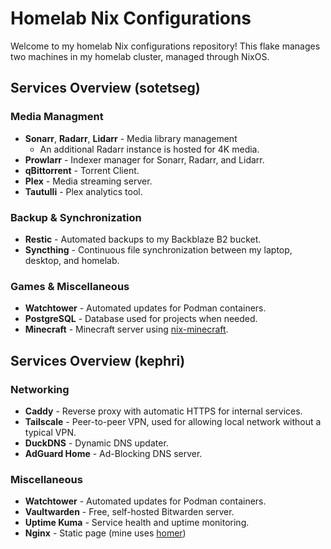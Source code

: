# Homelab Nix Configurations
Welcome to my homelab Nix configurations repository! This flake manages two machines in my homelab cluster, managed through NixOS.

## Services Overview (sotetseg)
### Media Managment
 - **Sonarr**, **Radarr**, **Lidarr** - Media library management
    - An additional Radarr instance is hosted for 4K media.
 - **Prowlarr** - Indexer manager for Sonarr, Radarr, and Lidarr.
 - **qBittorrent** - Torrent Client.
 - **Plex** - Media streaming server.
 - **Tautulli** - Plex analytics tool.
### Backup & Synchronization
 - **Restic** - Automated backups to my Backblaze B2 bucket.
 - **Syncthing** - Continuous file synchronization between my laptop, desktop, and homelab.
### Games & Miscellaneous
 - **Watchtower** - Automated updates for Podman containers.
 - **PostgreSQL** - Database used for projects when needed.
 - **Minecraft** - Minecraft server using [nix-minecraft](https://github.com/Infinidoge/nix-minecraft).

## Services Overview (kephri)
### Networking
 - **Caddy** - Reverse proxy with automatic HTTPS for internal services.
 - **Tailscale** - Peer-to-peer VPN, used for allowing local network without a typical VPN.
 - **DuckDNS** - Dynamic DNS updater.
 - **AdGuard Home** - Ad-Blocking DNS server.
### Miscellaneous
 - **Watchtower** - Automated updates for Podman containers.
 - **Vaultwarden** - Free, self-hosted Bitwarden server.
 - **Uptime Kuma** - Service health and uptime monitoring.
 - **Nginx** - Static page (mine uses [homer](https://github.com/bastienwirtz/homer))
